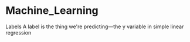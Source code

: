 # Machine_Learning


Labels
A label is the thing we're predicting—the y variable in simple linear regression
